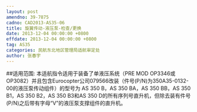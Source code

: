 ```yaml
---
layout: post
amendno: 39-7875
cadno: CAD2013-AS35-06
title: 旋翼传动-液压泵-检查/更换
date: 2013-12-04 00:00:00 +0800
effdate: 2013-12-04 00:00:00 +0800
tag: AS35
categories: 民航东北地区管理局适航审定处
author: 张春宇
---
```


##适用范围:
本适航指令适用于装备了单液压系统（PRE MOD OP3346或OP3082）并且包含Eurocopter公司079566改装（件号(P/N)为350A35-0132-00的液压泵传动组件）的型号为 AS 350 B，AS 350 BA，AS 350 BB，AS 350 B1，AS 350 B2，AS 350 B3和AS 350 D的所有序列号直升机，但除去装有件号(P/N)之后带有字母“V”的液压泵支撑组件的直升机。

